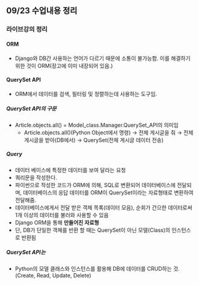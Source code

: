 ## 09/23 수업내용 정리

### 라이브강의 정리

#### ORM
- Django와 DB간 사용하는 언어가 다르기 때문에 소통이 불가능함. 이를 해결하기 위한 것이 ORM(장고에 이미 내장되어 있음.)
  
#### QuerySet API
- ORM에서 데이터를 검색, 필터링 및 정렬하는데 사용하는 도구임.

##### QuerySet API의 구문
- Article.objects.all() = Model_class.Manager.QuerySet_API의 의미임
    - Article.objects.all()(Python Object에서 명령) $\rightarrow$ 전체 게시글을 줘 $\rightarrow$ 전체 게시글을 받아(DB에서) $\rightarrow$ QuerySet(전체 게시글 데이터 전송) 

##### Query
- 데이터 베이스에 특정한 데이터를 보여 달라는 요청
- 쿼리문을 작성한다.
- 파이썬으로 작성한 코드가 ORM에 의해, SQL로 변환되어 데이터베이스에 전달되며, 데이터베이스의 응답 데이터를 ORM이 QuerySet이라는 자료형태로 변환하여 전달해줌.
- 데이터베이스에게서 전달 받은 객체 목록(데이터 모음), 순회가 간으한 데이터로써 1개 이상의 데이터를 불러와 사용할 수 있음
- Django ORM을 통해 **만들어진 자료형**
- 단, DB가 단일한 객체를 반환 할 때는 QuerySet이 아닌 모델(Class)의 인스턴스로 반환됨

##### QuerySet API는
- Python의 모델 클래스와 인스턴스를 활용해 DB에 데이터를 CRUD하는 것.(Create, Read, Update, Delete)
  